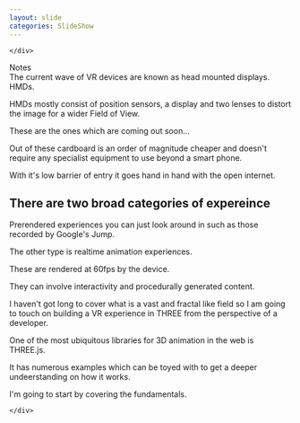 ```yaml
---
layout: slide
categories: SlideShow
---
```


<div class="panel slide-content">
	<div class="panel-body marked">

	</div>
</div>
<div class="panel notes">
	<div class="panel-heading">Notes</div>
	<div class="panel-body marked">
The current wave of VR devices are known as head mounted displays. HMDs.

HMDs mostly consist of position sensors, a display and two lenses to distort the image for a wider Field of View.

These are the ones which are coming out soon...

Out of these cardboard is an order of magnitude cheaper and doesn't require any specialist equipment to use beyond a smart phone.

With it's low barrier of entry it goes hand in hand with the open internet.

## There are two broad categories of expereince

Prerendered experiences you can just look around in such as those recorded by Google's Jump.

The other type is realtime animation experiences.

These are rendered at 60fps by the device. 

They can involve interactivity and procedurally generated content.

I haven't got long to cover what is a vast and fractal like field so I am
going to touch on building a VR experience in THREE from the perspective of a developer.

One of the most ubiquitous libraries for 3D animation in the web is THREE.js.

It has numerous examples which can be toyed with to get a deeper undeerstanding on how it works.

I'm going to start by covering the fundamentals.

	</div>
</div>
